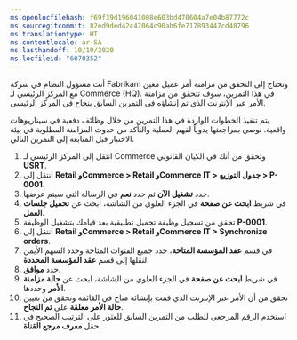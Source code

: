 ```yaml
---
ms.openlocfilehash: f69f39d196041008e603bd470604a7e04b87772c
ms.sourcegitcommit: 82ed9ded42c47064c90ab6fe717893447cd48796
ms.translationtype: HT
ms.contentlocale: ar-SA
ms.lasthandoff: 10/19/2020
ms.locfileid: "6070352"
---
```

أنت مسؤول النظام في شركة Fabrikam وتحتاج إلى التحقق من مزامنة أمر عميل معين مع المركز الرئيسي لـ Commerce (HQ). في هذا التمرين، سوف تتحقق من مزامنة الأمر عبر الإنترنت الذي تم إنشاؤه في التمرين السابق بنجاح في المركز الرئيسي.

يتم تنفيذ الخطوات الواردة في هذا التمرين من خلال وظائف دفعية في سيناريوهات واقعية. نوصي بمراجعتها يدوياً لفهم العملية والتأكد من حدوث المزامنة المطلوبة في بيئة الاختبار قبل المتابعة إلى التمرين التالي.

1.  انتقل إلى المركز الرئيسي لـ Commerce وتحقق من أنك في الكيان القانوني **USRT**.
2.  انتقل إلى **Retail وCommerce > Retail وCommerce IT > جدول التوزيع > P-0001**.
3.  حدد **تشغيل الآن** ثم حدد **نعم** في الرسالة التي سيتم عرضها. 
4.  في شريط **ابحث عن صفحة** في الجزء العلوي من الشاشة، ابحث عن **تحميل جلسات العمل‬**.
5.  تحقق من تسجيل وظيفة تحميل تطبيقية بعد قيامك بتشغيل الوظيفة **P-0001**.
6.  انتقل إلى **Retail وCommerce > Retail وCommerce IT > Synchronize orders**.
7.  في قسم **عقد المؤسسة المتاحة**، حدد جميع القنوات المتاحة وحدد السهم الأيمن لنقلها إلى قسم **عقد المؤسسة المحددة**.
8.  حدد **موافق**.
9.  في شريط **ابحث عن صفحة** في الجزء العلوي من الشاشة، ابحث عن **حالة مزامنة الأمر** وحددها.
10. تحقق من أن الأمر عبر الإنترنت الذي قمت بإنشائه متاح في القائمة وتحقق من تعيين **حالة الأمر معلقة** على **تم النجاح**.
11. استخدم الرقم المرجعي للطلب من التمرين السابق للعثور على الترتيب الصحيح في حقل **معرف مرجع القناة**. 

